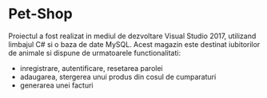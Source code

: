 # Pet-Shop
Proiectul a fost realizat in mediul de dezvoltare Visual Studio 2017, utilizand limbajul C# si o baza de date MySQL.
Acest magazin este destinat iubitorilor de animale si dispune de urmatoarele functionalitati:
  - inregistrare, autentificare, resetarea parolei
  - adaugarea, stergerea unui produs din cosul de cumparaturi
  - generarea unei facturi
